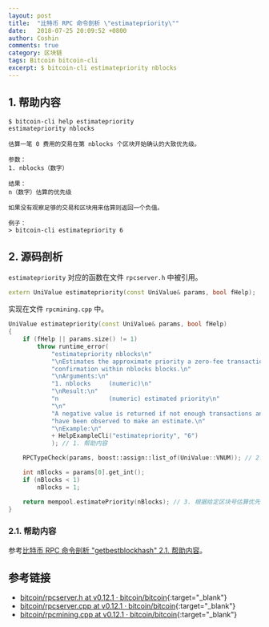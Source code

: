 ```yaml
---
layout: post
title:  "比特币 RPC 命令剖析 \"estimatepriority\""
date:   2018-07-25 20:09:52 +0800
author: Coshin
comments: true
category: 区块链
tags: Bitcoin bitcoin-cli
excerpt: $ bitcoin-cli estimatepriority nblocks
---
```

## 1. 帮助内容

```shell
$ bitcoin-cli help estimatepriority
estimatepriority nblocks

估算一笔 0 费用的交易在第 nblocks 个区块开始确认的大致优先级。

参数：
1. nblocks（数字）

结果：
n（数字）估算的优先级

如果没有观察足够的交易和区块用来估算则返回一个负值。

例子：
> bitcoin-cli estimatepriority 6
```

## 2. 源码剖析

`estimatepriority` 对应的函数在文件 `rpcserver.h` 中被引用。

```cpp
extern UniValue estimatepriority(const UniValue& params, bool fHelp);
```

实现在文件 `rpcmining.cpp` 中。

```cpp
UniValue estimatepriority(const UniValue& params, bool fHelp)
{
    if (fHelp || params.size() != 1)
        throw runtime_error(
            "estimatepriority nblocks\n"
            "\nEstimates the approximate priority a zero-fee transaction needs to begin\n"
            "confirmation within nblocks blocks.\n"
            "\nArguments:\n"
            "1. nblocks     (numeric)\n"
            "\nResult:\n"
            "n              (numeric) estimated priority\n"
            "\n"
            "A negative value is returned if not enough transactions and blocks\n"
            "have been observed to make an estimate.\n"
            "\nExample:\n"
            + HelpExampleCli("estimatepriority", "6")
            ); // 1. 帮助内容

    RPCTypeCheck(params, boost::assign::list_of(UniValue::VNUM)); // 2. RPC 类型检测

    int nBlocks = params[0].get_int();
    if (nBlocks < 1)
        nBlocks = 1;

    return mempool.estimatePriority(nBlocks); // 3. 根据给定区块号估算优先级并返回
}
```

### 2.1. 帮助内容

参考[比特币 RPC 命令剖析 "getbestblockhash" 2.1. 帮助内容](/blog/2018/05/bitcoin-rpc-command-getbestblockhash.html#21-帮助内容)。

## 参考链接

* [bitcoin/rpcserver.h at v0.12.1 · bitcoin/bitcoin](https://github.com/bitcoin/bitcoin/blob/v0.12.1/src/rpcserver.h){:target="_blank"}
* [bitcoin/rpcserver.cpp at v0.12.1 · bitcoin/bitcoin](https://github.com/bitcoin/bitcoin/blob/v0.12.1/src/rpcserver.cpp){:target="_blank"}
* [bitcoin/rpcmining.cpp at v0.12.1 · bitcoin/bitcoin](https://github.com/bitcoin/bitcoin/blob/v0.12.1/src/rpcmining.cpp){:target="_blank"}
